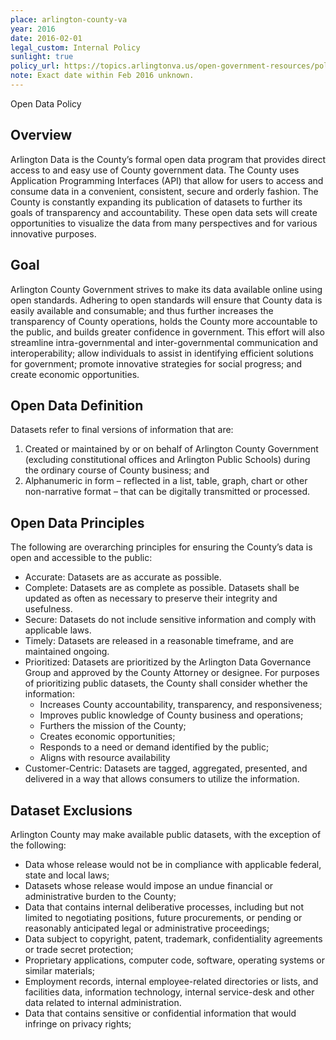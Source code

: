 ```yaml
---
place: arlington-county-va
year: 2016
date: 2016-02-01
legal_custom: Internal Policy
sunlight: true
policy_url: https://topics.arlingtonva.us/open-government-resources/policy/
note: Exact date within Feb 2016 unknown.
---
```


<p>Open Data Policy</p>
<h2>Overview</h2>
<p>Arlington Data is the County’s formal open data program that provides direct access to and easy use of County government data.  <span class="g-public-apis">The County uses Application Programming Interfaces (API) that allow for users to access and consume data in a convenient, consistent, secure and orderly fashion.</span> <span class="g-build-on-precedent">The County is constantly expanding its publication of datasets to further its goals of transparency and accountability.</span>  <span class="g-goals-and-values">These open data sets will create opportunities to visualize the data from many perspectives and for various innovative purposes.</span></p>
<h2>Goal</h2>
<p><span class="g-open-formats">Arlington County Government strives to make its data available online using open standards.</span> <span class="g-build-on-precedent">Adhering to open standards will ensure that County data is easily available and consumable; and thus further increases the transparency of County operations, holds the County more accountable to the public, and builds greater confidence in government. </span>This effort will also streamline intra-governmental and inter-governmental communication and interoperability; allow individuals to assist in identifying efficient solutions for government; promote innovative strategies for social progress; and create economic opportunities.</p>
<h2>Open Data Definition</h2>
<p>Datasets refer to final versions of information that are:</p>
<ol>
<li><span class="g-open-formats">Created or maintained by or on behalf of Arlington County Government (excluding constitutional offices and Arlington Public Schools) during the ordinary course of County business; and</span></li>
<li><span class="g-open-formats">Alphanumeric in form &#8211; reflected in a list, table, graph, chart or other non-narrative format &#8211; that can be digitally transmitted or processed.</span></li>
</ol>
<h2>Open Data Principles</h2>
<p>The following are overarching principles for ensuring the County’s data is open and accessible to the public:</p>
<ul>
<li>Accurate: Datasets are as accurate as possible.</li>
<li>Complete: Datasets are as complete as possible.  Datasets shall be updated as often as necessary to preserve their integrity and usefulness.</li>
<li><span class="g-sensitive-information">Secure: Datasets do not include sensitive information and comply with applicable laws.</span></li>
<li><span class="g-timelines">Timely: Datasets are released in a reasonable timeframe, and are maintained ongoing.</span></li>
<li><span class="g-prioritization">Prioritized: Datasets are prioritized by the Arlington Data Governance Group and approved by the County Attorney or designee. For purposes of prioritizing public datasets, the County shall consider whether the information:</span>
<ul>
<li><span class="g-prioritization">Increases County accountability, transparency, and responsiveness;</span></li>
<li><span class="g-prioritization">Improves public knowledge of County business and operations;</span></li>
<li><span class="g-prioritization">Furthers the mission of the County;</span></li>
<li><span class="g-prioritization">Creates economic opportunities;</span></li>
<li><span class="g-prioritization">Responds to a need or demand identified by the public;</span></li>
<li><span class="g-prioritization">Aligns with resource availability</span></li>
</ul>
</li>
<li><span class="g-goals-and-values"><span class="g-open-formats">Customer-Centric: Datasets are tagged, aggregated, presented, and delivered in a way that allows consumers to utilize the information.</span></span></li>
</ul>
<h2>Dataset Exclusions</h2>
<p>Arlington County may make available public datasets, with the exception of the following:</p>
<ul>
<li><span class="g-sensitive-information">Data whose release would not be in compliance with applicable federal, state and local laws;</span></li>
<li><span class="g-funding">Datasets whose release would impose an undue financial or administrative burden to the County;</span></li>
<li>Data that contains internal deliberative processes, including but not limited to negotiating positions, future procurements, or pending or reasonably anticipated legal or administrative proceedings;</li>
<li>Data subject to copyright, patent, trademark, confidentiality agreements or trade secret protection;</li>
<li><span class="g-open-code">Proprietary applications, computer code, software, operating systems or similar materials;</span></li>
<li>Employment records, internal employee-related directories or lists, and facilities data, information technology, internal service-desk and other data related to internal administration.</li>
<li><span class="g-sensitive-information">Data that contains sensitive or confidential information that would infringe on privacy rights;</span></li>
</ul>
